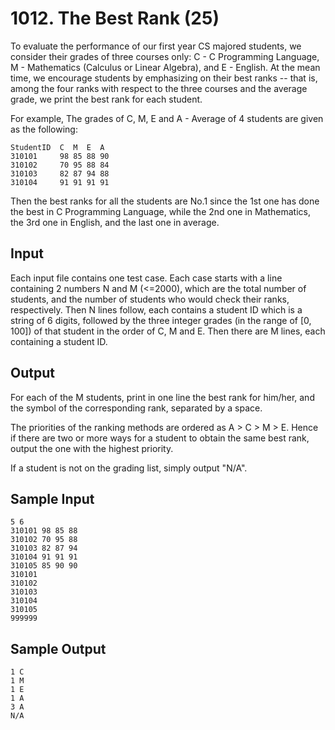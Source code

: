 # 1012. The Best Rank (25)
To evaluate the performance of our first year CS majored students, we consider their grades of three courses only: C - C Programming Language, M - Mathematics (Calculus or Linear Algebra), and E - English. At the mean time, we encourage students by emphasizing on their best ranks -- that is, among the four ranks with respect to the three courses and the average grade, we print the best rank for each student.  
  
For example, The grades of C, M, E and A - Average of 4 students are given as the following:  

```
StudentID  C  M  E  A
310101     98 85 88 90
310102     70 95 88 84
310103     82 87 94 88
310104     91 91 91 91
```

Then the best ranks for all the students are No.1 since the 1st one has done the best in C Programming Language, while the 2nd one in Mathematics, the 3rd one in English, and the last one in average.  

## Input

Each input file contains one test case. Each case starts with a line containing 2 numbers N and M (<=2000), which are the total number of students, and the number of students who would check their ranks, respectively. Then N lines follow, each contains a student ID which is a string of 6 digits, followed by the three integer grades (in the range of [0, 100]) of that student in the order of C, M and E. Then there are M lines, each containing a student ID.

## Output

For each of the M students, print in one line the best rank for him/her, and the symbol of the corresponding rank, separated by a space.  
    
The priorities of the ranking methods are ordered as A > C > M > E. Hence if there are two or more ways for a student to obtain the same best rank, output the one with the highest priority.  
  
If a student is not on the grading list, simply output "N/A".  

## Sample Input

```
5 6
310101 98 85 88
310102 70 95 88
310103 82 87 94
310104 91 91 91
310105 85 90 90
310101
310102
310103
310104
310105
999999
```

## Sample Output
```
1 C
1 M
1 E
1 A
3 A
N/A
```